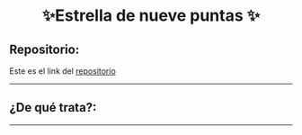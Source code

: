 <h1 align="center">	✨Estrella de nueve puntas	✨</h1>

<h2>Repositorio:</h2>

Este es el link del [repositorio](https://github.com/albabernal03/estrella-)

***
<h2>¿De qué trata?:</h2>

***
